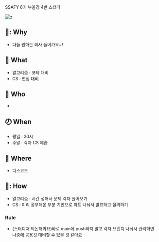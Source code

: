 SSAFY 6기 부울경 4반 스터디

![z](https://user-images.githubusercontent.com/66295630/139259658-fc816ead-a48d-4543-b4a0-8cbd5ec51f54.PNG)


## 🚩: Why
- 다들 원하는 회사 들어가요~!

## :memo: What
- 알고리즘 : 코테 대비
- CS : 면접 대비


## :busts_in_silhouette: Who
-

## :clock8: When
- 평일 : 20시
- 주말 : 각자 CS 예습

## :school: Where
- 디스코드

## 💭: How
- 알고리즘 : 시간 정해서 문제 각자 풀어보기
- CS : 미리 공부해온 부분 기반으로 파트 나눠서 발표하고 질의하기

### Rule
- (스터디때 의논해봐요)바로 main에 push하지 말고 각자 브랜치 나눠서 관리하면 나중에 공용깃 대비할 수 있을 것 같아요

